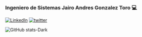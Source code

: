 ### Ingeniero de Sistemas Jairo Andres Gonzalez Toro 💻
[![LinkedIn](https://img.shields.io/badge/LinkedIn-0077B5?style=for-the-badge&logo=linkedin&logoColor=white)](https://linkedin.com/in/jairo-andres-gonzalez-toro-76256785) [![twitter](https://img.shields.io/badge/Twitter-1DA1F2?style=for-the-badge&logo=twitter&logoColor=white)](https://twitter.com/home)

![GitHub stats-Dark](https://github-readme-stats.vercel.app/api?username=jairo&show_icons=true&theme=radical)


